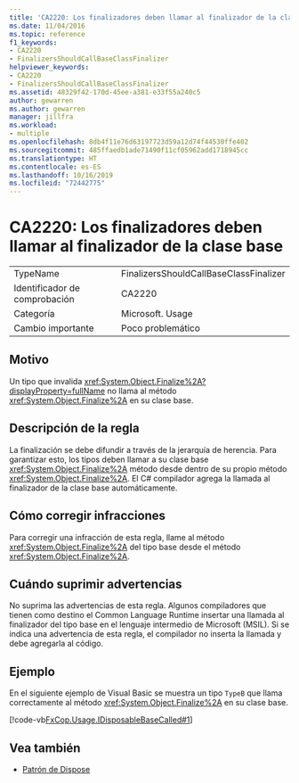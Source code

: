 ```yaml
---
title: 'CA2220: Los finalizadores deben llamar al finalizador de la clase base'
ms.date: 11/04/2016
ms.topic: reference
f1_keywords:
- CA2220
- FinalizersShouldCallBaseClassFinalizer
helpviewer_keywords:
- CA2220
- FinalizersShouldCallBaseClassFinalizer
ms.assetid: 48329f42-170d-45ee-a381-e33f55a240c5
author: gewarren
ms.author: gewarren
manager: jillfra
ms.workload:
- multiple
ms.openlocfilehash: 8db4f11e76d63197723d59a12d74f44530ffe402
ms.sourcegitcommit: 485ffaedb1ade71490f11cf05962add1718945cc
ms.translationtype: HT
ms.contentlocale: es-ES
ms.lasthandoff: 10/16/2019
ms.locfileid: "72442775"
---
```

# <a name="ca2220-finalizers-should-call-base-class-finalizer"></a>CA2220: Los finalizadores deben llamar al finalizador de la clase base

|||
|-|-|
|TypeName|FinalizersShouldCallBaseClassFinalizer|
|Identificador de comprobación|CA2220|
|Categoría|Microsoft. Usage|
|Cambio importante|Poco problemático|

## <a name="cause"></a>Motivo

Un tipo que invalida <xref:System.Object.Finalize%2A?displayProperty=fullName> no llama al método <xref:System.Object.Finalize%2A> en su clase base.

## <a name="rule-description"></a>Descripción de la regla

La finalización se debe difundir a través de la jerarquía de herencia. Para garantizar esto, los tipos deben llamar a su clase base <xref:System.Object.Finalize%2A> método desde dentro de su propio método <xref:System.Object.Finalize%2A>. El C# compilador agrega la llamada al finalizador de la clase base automáticamente.

## <a name="how-to-fix-violations"></a>Cómo corregir infracciones

Para corregir una infracción de esta regla, llame al método <xref:System.Object.Finalize%2A> del tipo base desde el método <xref:System.Object.Finalize%2A>.

## <a name="when-to-suppress-warnings"></a>Cuándo suprimir advertencias

No suprima las advertencias de esta regla. Algunos compiladores que tienen como destino el Common Language Runtime insertar una llamada al finalizador del tipo base en el lenguaje intermedio de Microsoft (MSIL). Si se indica una advertencia de esta regla, el compilador no inserta la llamada y debe agregarla al código.

## <a name="example"></a>Ejemplo

En el siguiente ejemplo de Visual Basic se muestra un tipo `TypeB` que llama correctamente al método <xref:System.Object.Finalize%2A> en su clase base.

[!code-vb[FxCop.Usage.IDisposableBaseCalled#1](../code-quality/codesnippet/VisualBasic/ca2220-finalizers-should-call-base-class-finalizer_1.vb)]

## <a name="see-also"></a>Vea también

- [Patrón de Dispose](/dotnet/standard/design-guidelines/dispose-pattern)
